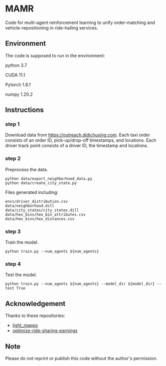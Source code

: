# MAMR

Code for multi-agent reinforcement learning to unify order-matching and vehicle-repositioning in ride-hailing services.

## Environment
 
The code is supposed to run in the environment:

python 3.7

CUDA 11.1

Pytorch 1.8.1

numpy 1.20.2

## Instructions

### step 1

Download data from https://outreach.didichuxing.com. Each taxi order consists of an order ID, pick-up/drop-off timestamps, and locations. Each driver track point consists of a driver ID, the timestamp and locations.

### step 2

Preprocess the data.
```
python data/export_neighborhood_data.py
python data/create_city_state.py
```

Files generated including:
```
envs/driver_distribution.csv  
data/neighborhood.dill
data/city_states/city_states.dill
data/hex_bins/hex_bin_attributes.csv
data/hex_bins/hex_distances.csv
```

### step 3

Train the model.
```
python train.py --num_agents ${num_agents}
```

### step 4
Test the model.
```
python train.py --num_agents ${num_agents} --model_dir ${model_dir} --test True
```

## Acknowledgement

Thanks to these repositories:
- [light_mappo](https://github.com/tinyzqh/light_mappo)
- [optimize-ride-sharing-earnings](https://github.com/transparent-framework/optimize-ride-sharing-earnings)

## Note

Please do not reprint or publish this code without the author's permission.
